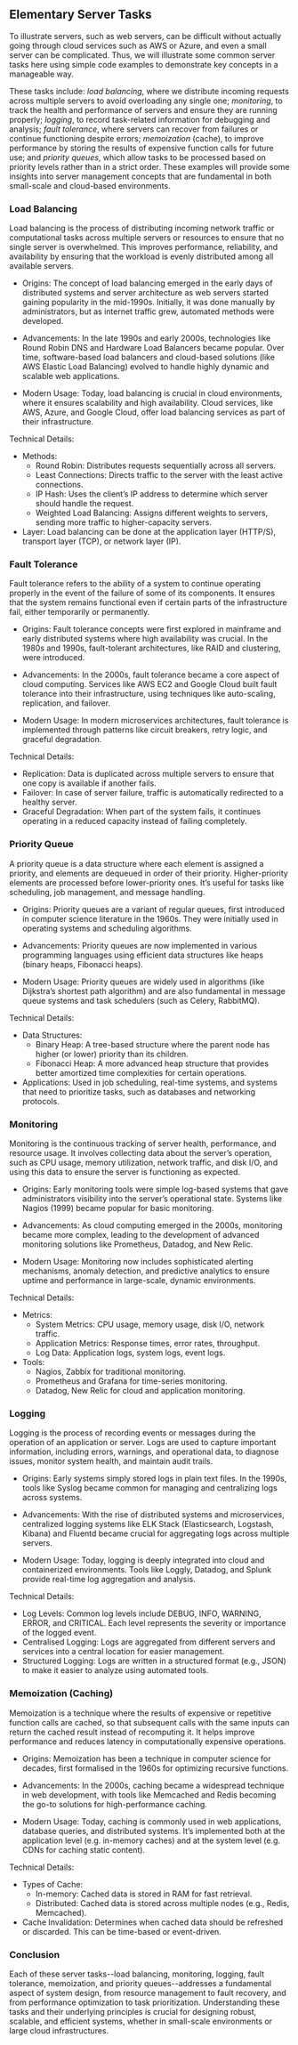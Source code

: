 
## Elementary Server Tasks

To illustrate servers, such as web servers, can be difficult without actually going
through cloud services such as AWS or Azure, and even a small server can be complicated.
Thus, we will illustrate some common server tasks here using simple code examples to
demonstrate key concepts in a manageable way.

These tasks include: *load balancing*, where we distribute incoming requests across
multiple servers to avoid overloading any single one; *monitoring*, to track the health
and performance of servers and ensure they are running properly; *logging*, to record
task-related information for debugging and analysis; *fault tolerance*, where servers
can recover from failures or continue functioning despite errors; *memoization* (cache),
to improve performance by storing the results of expensive function calls for future
use; and *priority queues*, which allow tasks to be processed based on priority levels
rather than in a strict order. These examples will provide some insights into server
management concepts that are fundamental in both small-scale and cloud-based environments.


### Load Balancing

Load balancing is the process of distributing incoming network traffic or computational
tasks across multiple servers or resources to ensure that no single server is overwhelmed.
This improves performance, reliability, and availability by ensuring that the workload
is evenly distributed among all available servers.

- Origins: The concept of load balancing emerged in the early days of distributed systems
  and server architecture as web servers started gaining popularity in the mid-1990s.
  Initially, it was done manually by administrators, but as internet traffic grew,
  automated methods were developed.

- Advancements: In the late 1990s and early 2000s, technologies like Round Robin DNS and
  Hardware Load Balancers became popular. Over time, software-based load balancers and
  cloud-based solutions (like AWS Elastic Load Balancing) evolved to handle highly dynamic
  and scalable web applications.

- Modern Usage: Today, load balancing is crucial in cloud environments, where it ensures
  scalability and high availability. Cloud services, like AWS, Azure, and Google Cloud,
  offer load balancing services as part of their infrastructure.

Technical Details:
- Methods:
    - Round Robin: Distributes requests sequentially across all servers.
    - Least Connections: Directs traffic to the server with the least active connections.
    - IP Hash: Uses the client’s IP address to determine which server should handle
      the request.
    - Weighted Load Balancing: Assigns different weights to servers, sending more traffic
      to higher-capacity servers.
- Layer: Load balancing can be done at the application layer (HTTP/S), transport layer
  (TCP), or network layer (IP).


### Fault Tolerance

Fault tolerance refers to the ability of a system to continue operating properly in
the event of the failure of some of its components. It ensures that the system remains
functional even if certain parts of the infrastructure fail, either temporarily or
permanently.

- Origins: Fault tolerance concepts were first explored in mainframe and early distributed
  systems where high availability was crucial. In the 1980s and 1990s, fault-tolerant
  architectures, like RAID and clustering, were introduced.

- Advancements: In the 2000s, fault tolerance became a core aspect of cloud computing.
  Services like AWS EC2 and Google Cloud built fault tolerance into their infrastructure,
  using techniques like auto-scaling, replication, and failover.

- Modern Usage: In modern microservices architectures, fault tolerance is implemented
  through patterns like circuit breakers, retry logic, and graceful degradation.

Technical Details:
- Replication: Data is duplicated across multiple servers to ensure that one copy is
  available if another fails.
- Failover: In case of server failure, traffic is automatically redirected to a
  healthy server.
- Graceful Degradation: When part of the system fails, it continues operating in a
  reduced capacity instead of failing completely.


### Priority Queue

A priority queue is a data structure where each element is assigned a priority,
and elements are dequeued in order of their priority. Higher-priority elements
are processed before lower-priority ones. It’s useful for tasks like scheduling,
job management, and message handling.

- Origins: Priority queues are a variant of regular queues, first introduced in
  computer science literature in the 1960s. They were initially used in operating
  systems and scheduling algorithms.

- Advancements: Priority queues are now implemented in various programming languages
  using efficient data structures like heaps (binary heaps, Fibonacci heaps).

- Modern Usage: Priority queues are widely used in algorithms (like Dijkstra’s
  shortest path algorithm) and are also fundamental in message queue systems and
  task schedulers (such as Celery, RabbitMQ).

Technical Details:
- Data Structures:
    - Binary Heap: A tree-based structure where the parent node has higher
      (or lower) priority than its children.
    - Fibonacci Heap: A more advanced heap structure that provides better
      amortized time complexities for certain operations.
- Applications: Used in job scheduling, real-time systems, and systems that need
  to prioritize tasks, such as databases and networking protocols.


### Monitoring

Monitoring is the continuous tracking of server health, performance, and resource
usage. It involves collecting data about the server’s operation, such as CPU usage,
memory utilization, network traffic, and disk I/O, and using this data to ensure
the server is functioning as expected.

- Origins: Early monitoring tools were simple log-based systems that gave administrators
  visibility into the server’s operational state. Systems like Nagios (1999) became
  popular for basic monitoring.

- Advancements: As cloud computing emerged in the 2000s, monitoring became more complex,
  leading to the development of advanced monitoring solutions like Prometheus, Datadog,
  and New Relic.

- Modern Usage: Monitoring now includes sophisticated alerting mechanisms, anomaly
  detection, and predictive analytics to ensure uptime and performance in large-scale,
  dynamic environments.

Technical Details:
- Metrics:
    - System Metrics: CPU usage, memory usage, disk I/O, network traffic.
    - Application Metrics: Response times, error rates, throughput.
    - Log Data: Application logs, system logs, event logs.
- Tools:
    - Nagios, Zabbix for traditional monitoring.
    - Prometheus and Grafana for time-series monitoring.
    - Datadog, New Relic for cloud and application monitoring.


### Logging

Logging is the process of recording events or messages during the operation of an application
or server. Logs are used to capture important information, including errors, warnings, and
operational data, to diagnose issues, monitor system health, and maintain audit trails.

- Origins: Early systems simply stored logs in plain text files. In the 1990s, tools like
  Syslog became common for managing and centralizing logs across systems.

- Advancements: With the rise of distributed systems and microservices, centralized logging
  systems like ELK Stack (Elasticsearch, Logstash, Kibana) and Fluentd became crucial for
  aggregating logs across multiple servers.

- Modern Usage: Today, logging is deeply integrated into cloud and containerized environments.
  Tools like Loggly, Datadog, and Splunk provide real-time log aggregation and analysis.

Technical Details:
- Log Levels: Common log levels include DEBUG, INFO, WARNING, ERROR, and CRITICAL. Each
  level represents the severity or importance of the logged event.
- Centralised Logging: Logs are aggregated from different servers and services into a
  central location for easier management.
- Structured Logging: Logs are written in a structured format (e.g., JSON) to make it
  easier to analyze using automated tools.


### Memoization (Caching)

Memoization is a technique where the results of expensive or repetitive function calls
are cached, so that subsequent calls with the same inputs can return the cached result
instead of recomputing it. It helps improve performance and reduces latency in computationally
expensive operations.

- Origins: Memoization has been a technique in computer science for decades, first
  formalised in the 1960s for optimizing recursive functions.

- Advancements: In the 2000s, caching became a widespread technique in web development,
  with tools like Memcached and Redis becoming the go-to solutions for high-performance
  caching.

- Modern Usage: Today, caching is commonly used in web applications, database queries,
  and distributed systems. It’s implemented both at the application level (e.g.
  in-memory caches) and at the system level (e.g. CDNs for caching static content).

Technical Details:
- Types of Cache:
    - In-memory: Cached data is stored in RAM for fast retrieval.
    - Distributed: Cached data is stored across multiple nodes (e.g., Redis, Memcached).
- Cache Invalidation: Determines when cached data should be refreshed or discarded.
  This can be time-based or event-driven.


### Conclusion

Each of these server tasks--load balancing, monitoring, logging, fault tolerance, memoization,
and priority queues--addresses a fundamental aspect of system design, from resource management
to fault recovery, and from performance optimization to task prioritization. Understanding
these tasks and their underlying principles is crucial for designing robust, scalable, and
efficient systems, whether in small-scale environments or large cloud infrastructures.
